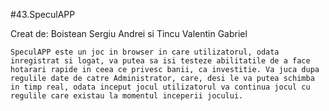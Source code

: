 #43.SpeculAPP

Creat de: Boistean Sergiu Andrei si Tincu Valentin Gabriel

	SpeculAPP este un joc in browser in care utilizatorul, odata inregistrat si logat, va putea sa isi testeze abilitatile de a face hotarari rapide in ceea ce privesc banii, ca investitie. Va juca dupa regulile date de catre Administrator, care, desi le va putea schimba in timp real, odata inceput jocul utilizatorul va continua jocul cu regulile care existau la momentul inceperii jocului. 